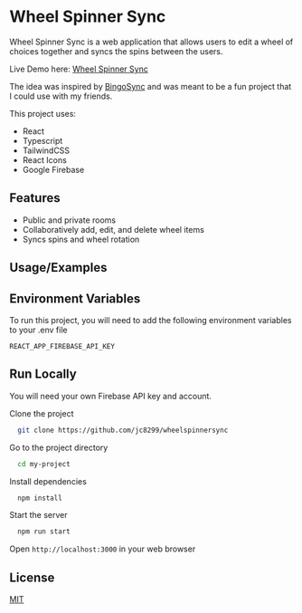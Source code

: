 # Wheel Spinner Sync

Wheel Spinner Sync is a web application that allows users to edit a wheel of choices together and syncs the spins between the users.

Live Demo here: [Wheel Spinner Sync]("https://github.com/jc8299/wheelspinnersync")

The idea was inspired by [BingoSync](http://bingosync.com/) and was meant to be a fun project that I could use with my friends.

This project uses:

- React
- Typescript
- TailwindCSS
- React Icons
- Google Firebase

## Features

- Public and private rooms
- Collaboratively add, edit, and delete wheel items
- Syncs spins and wheel rotation

## Usage/Examples

## Environment Variables

To run this project, you will need to add the following environment variables to your .env file

`REACT_APP_FIREBASE_API_KEY`

## Run Locally

You will need your own Firebase API key and account.

Clone the project

```bash
  git clone https://github.com/jc8299/wheelspinnersync
```

Go to the project directory

```bash
  cd my-project
```

Install dependencies

```bash
  npm install
```

Start the server

```bash
  npm run start
```

Open `http://localhost:3000` in your web browser

## License

[MIT](https://choosealicense.com/licenses/mit/)
